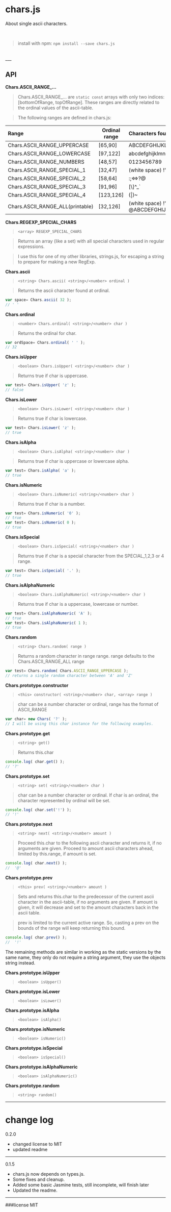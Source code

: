 chars.js
========

About single ascii characters.

<br/>

>install with npm: `npm install --save chars.js`

<br/>
___

API
---

**Chars.ASCII_RANGE_...**

> Chars.ASCII_RANGE_... are `static const` arrays with only two indices: [bottomOfRange, topOfRange]. These ranges are directly
> related to the ordinal values of the ascii-table.

> The following ranges are defined in chars.js:

|Range									|Ordinal range	|Characters found in range
|:-------------------------------|--------------|:-----------------------------
|Chars.ASCII_RANGE_UPPERCASE		|[65,90]			|ABCDEFGHIJKLMNOPQRSTUVWXYZ
|Chars.ASCII_RANGE_LOWERCASE		|[97,122]		|abcdefghijklmnopqrstuvwxyz
|Chars.ASCII_RANGE_NUMBERS			|[48,57]			|0123456789
|Chars.ASCII_RANGE_SPECIAL_1		|[32,47]			|(white space) !"#$%&'()*+,-./
|Chars.ASCII_RANGE_SPECIAL_2		|[58,64]			|:;<=>?@
|Chars.ASCII_RANGE_SPECIAL_3		|[91,96]			|[\\]^_`
|Chars.ASCII_RANGE_SPECIAL_4		|[123,126]		|{\|}~
|Chars.ASCII_RANGE_ALL(printable)|[32,126]		|(white space) !"#$%&'()*+,-./0123456789:;<=>?@ABCDEFGHIJKLMNOPQRSTUVWXYZ[\\]^_abcdefghijklmnopqrstuvwxyz{\|}~`


**Chars.REGEXP_SPECIAL_CHARS**

> `<array> REGEXP_SPECIAL_CHARS`

> Returns an array (like a set) with all special characters used in regular expressions.

> I use this for one of my other libraries, strings.js, for escaping a string to prepare for making a new RegExp.

**Chars.ascii**
> `<string> Chars.ascii( <string>/<number> ordinal )`

> Returns the ascii character found at ordinal.

```javascript
var space= Chars.ascii( 32 );
// ' '
```

**Chars.ordinal**
> `<number> Chars.ordinal( <string>/<number> char )`

> Returns the ordinal for char.

```javascript
var ordSpace= Chars.ordinal( ' ' );			
// 32
```

**Chars.isUpper**
> `<boolean> Chars.isUpper( <string>/<number> char )`

> Returns true if char is uppercase.

```javascript
var test= Chars.isUpper( 'z' );				
// false
```

**Chars.isLower**
> `<boolean> Chars.isLower( <string>/<number> char )`

> Returns true if char is lowercase.

```javascript
var test= Chars.isLower( 'z' );				
// true
```

**Chars.isAlpha**
> `<boolean> Chars.isAlpha( <string>/<number> char )`

> Returns true if char is uppercase or lowercase alpha.

```javascript
var test= Chars.isAlpha( 'a' );				
// true
```

**Chars.isNumeric**
> `<boolean> Chars.isNumeric( <string>/<number> char )`

> Returns true if char is a number.

```javascript
var test= Chars.isNumeric( '0' );			
// true
var test= Chars.isNumeric( 0 );				
// true
```

**Chars.isSpecial**
> `<boolean> Chars.isSpecial( <string>/<number> char )`

> Returns true if char is a special character from the SPECIAL_1,2,3 or 4 range.


```javascript
var test= Chars.isSpecial( '.' );			
// true
```

**Chars.isAlphaNumeric**
> `<boolean> Chars.isAlphaNumeric( <string>/<number> char )`

> Returns true if char is a uppercase, lowercase or number.

```javascript
var test= Chars.isAlphaNumeric( 'A' );		
// true
var test= Chars.isAlphaNumeric( 1 );		
// true
```

**Chars.random**
> `<string> Chars.random( range )`

> Returns a random character in range range. range defaults to the Chars.ASCII_RANGE_ALL range

```javascript
var test= Chars.random( Chars.ASCII_RANGE_UPPERCASE );
// returns a single random character between 'A' and 'Z'
```

**Chars.prototype.constructor**
> `<this> constructor( <string>/<number> char, <array> range )`

> char can be a number character or ordinal, range has the format of ASCII_RANGE

```javascript
var char= new Chars( '?' );
// I will be using this char instance for the following examples.
```

**Chars.prototype.get**
> `<string> get()`

> Returns this.char

```javascript
console.log( char.get() );					
// '?'
```

**Chars.prototype.set**
> `<string> set( <string>/<number> char )`

> char can be a number character or ordinal. If char is an ordinal, the character represented by ordinal will be set.

```javascript
console.log( char.set('!') );				
// '!'
```

**Chars.prototype.next**
> `<string> next( <string>/<number> amount )`

> Proceed this.char to the following ascii character and returns it, if no arguments are given. Proceed to amount ascii characters
> ahead, limited by this.range, if amount is set.

```javascript
console.log( char.next() );					
//	'@'
```

**Chars.prototype.prev**
> `<this> prev( <string>/<number> amount )`

> Sets and returns this.char to the predecessor of the current ascii character in the ascii-table, if no arguments
> are given. If amount is given, it will decrease and set to the amount characters back in the ascii table.

> prev is limited to the current active range. So, casting a prev on the bounds of the range will keep returning
> this bound.

```javascript
console.log( char.prev() );					
//	'!'
```

The remaining methods are similar in working as the static versions by the same name, they only do not require a
string argument, they use the objects string instead.

**Chars.prototype.isUpper**
> `<boolean> isUpper()`

**Chars.prototype.isLower**
> `<boolean> isLower()`

**Chars.prototype.isAlpha**
> `<boolean> isAlpha()`

**Chars.prototype.isNumeric**
> `<boolean> isNumeric()`

**Chars.prototype.isSpecial**
> `<boolean> isSpecial()`

**Chars.prototype.isAlphaNumeric**
> `<boolean> isAlphaNumeric()`

**Chars.prototype.random**
> `<string> random()`

---

change log
==========

0.2.0

-	changed license to MIT
-	updated readme

---

0.1.5

-	chars.js now depends on types.js.
-	Some fixes and cleanup.
-	Added some basic Jasmine tests, still incomplete, will finish later
-	Updated the readme.

___

###license
MIT